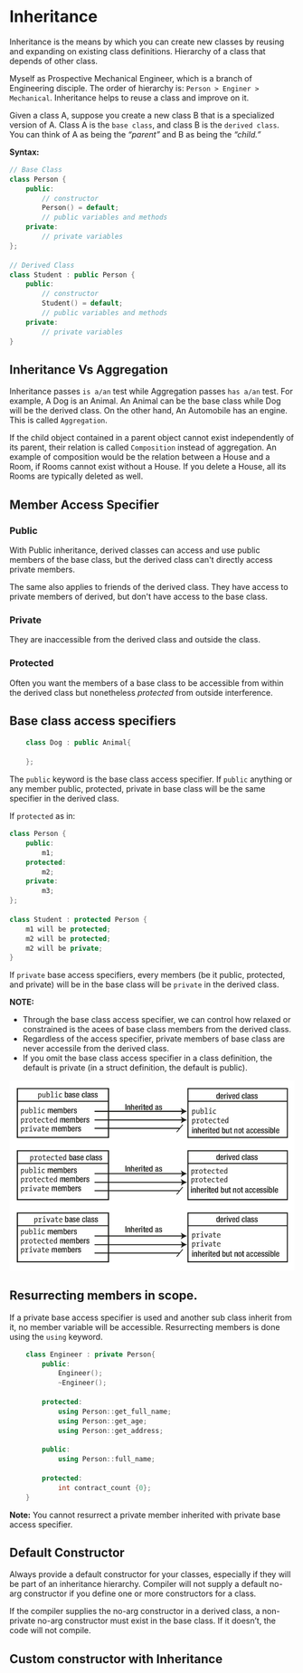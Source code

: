 # Inheritance

Inheritance is the means by which you can create new classes by reusing and expanding on existing class definitions. Hierarchy of a class that depends of other class. 

Myself as Prospective Mechanical Engineer, which is a branch of Engineering disciple. The order of hierarchy is: `Person > Enginer > Mechanical`. Inheritance helps to reuse a class and improve on it.

Given a class A, suppose you create a new class B that is a specialized version of A. Class A is the `base class`, and class B is the `derived
class`. You can think of A as being the *“parent”* and B as being the *“child.”*

**Syntax:**

```c++
// Base Class
class Person {
    public:
        // constructor
        Person() = default;
        // public variables and methods
    private:
        // private variables
};

// Derived Class
class Student : public Person {
    public:
        // constructor
        Student() = default;
        // public variables and methods
    private:
        // private variables
}
```

## Inheritance Vs Aggregation

Inheritance passes `is a/an` test while Aggregation passes `has a/an` test. For example, A Dog is an Animal. An Animal can be the base class while Dog will be the derived class. On the other hand, An Automobile has an engine. This is called `Aggregation`. 

If the child object contained in a parent object cannot exist independently of its parent, their relation is called `Composition` instead of aggregation. An example of composition would be the relation between a House and a Room, if Rooms cannot exist without a House. If you delete a House, all its Rooms are typically deleted as well. 

## Member Access Specifier
### Public 

With Public inheritance, derived classes can access and use public members of the base class, but the derived class can't directly access private members.

The same also applies to friends of the derived class. They have access to private members of derived, but don't have access to the base class.

### Private 

They are inaccessible from the derived class and outside the class.

### Protected

Often you want the members of a base class to be accessible from within the derived class but nonetheless *protected* from outside interference.

## Base class access specifiers
```c++
    class Dog : public Animal{

    };
```
The `public` keyword is the base class access specifier. If `public` anything or any member public, protected, private in base class will be the same specifier in the derived class.

If `protected` as in:

```c++
class Person {
    public:
        m1;
    protected:                  
        m2;
    private:
        m3;
};

class Student : protected Person {
    m1 will be protected;
    m2 will be protected;
    m2 will be private;
}
```

If `private` base access specifiers, every members (be it public, protected, and private) will be in the base class will be `private` in the derived class. 

**NOTE:**
* Through the base class access specifier, we can control how relaxed or constrained is the acees of base class members from the derived class.
* Regardless of the access specifier, private members of base class are never accessile from the derived class.
* If you omit the base class access specifier in a class definition, the default is private (in a struct definition, the default is public).

![base access specifier](../doc/images/base%20access.png)

## Resurrecting members in scope.

If a private base access specifier is used and another sub class inherit from it, no member variable will be accessible. Resurrecting members is done using the `using` keyword. 
```c++
    class Engineer : private Person{
        public:
            Engineer();
            ~Engineer();

        protected:
            using Person::get_full_name;
            using Person::get_age;
            using Person::get_address;

        public:
            using Person::full_name;

        protected:
            int contract_count {0};
    }
```
**Note:** You cannot resurrect a private member inherited with private base access specifier.

## Default Constructor

Always provide a default constructor for your classes, especially if they will be part of an inheritance hierarchy. Compiler will not supply a default no-arg constructor if you define one or more constructors for a class. 

If the compiler supplies the no-arg constructor in a derived class, a non-private no-arg constructor must exist in the base class. If it doesn’t, the code will not compile.

## Custom constructor with Inheritance
